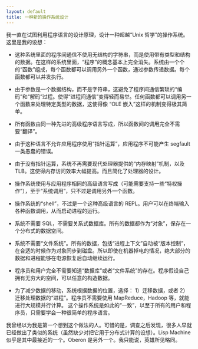 ```yaml
---
layout: default
title: 一种新的操作系统设计
---
```



我一直在试图利用程序语言的设计原理，设计一种超越“Unix 哲学”的操作系统。这里是我的设想：

* 这种系统里面的程序间通信不使用无结构的字符串，而是使用带有类型和结构的数据。在这样的系统里面，“程序”的概念基本上完全消失。系统由一个个的“函数”组成，每个函数都可以调用另外一个函数，通过参数传递数据。每个函数都可以并发执行。

* 由于参数是一个数据结构，而不是字符串，这避免了程序间通信繁琐的“编码”和“解码”过程。使得“进程间通信”变得轻而易举。任何函数都可以调用另一个函数来处理特定类型的数据，这使得像 “OLE 嵌入”这样的机制变得极其简单。

* 所有函数由同一种先进的高级程序语言写成，所以函数间的调用完全不需要“翻译”。

* 由于这种语言不允许应用程序使用“指针运算”，应用程序不可能产生 segfault 一类愚蠢的错误。

* 由于没有指针运算，系统不再需要现代处理器提供的“内存映射”机制，以及 TLB。这使得内存访问效率大幅提高。而且简化了处理器的设计。

* 操作系统使用与应用程序相同的高级语言写成（可能需要支持一些“特权操作”），至于“系统调用”，只不过是调用另外一个函数。

* 操作系统的“shell”，不过是一个这种高级语言的 REPL。用户可以在终端输入各种函数调用，从而启动进程的运行。

* 系统不需要 SQL，不需要关系式数据库。所有的数据都作为“对象”，保存在一个分布式的数据空间。

* 系统不需要“文件系统”。所有的数据，包括“进程上下文”自动被“版本控制”，在合适的时候作为对象同步到磁盘。所以即使在机器掉电的情况，绝大部分的数据和进程能够在电源恢复后自动继续运行。

* 程序员和用户完全不需要知道“数据库”或者“文件系统”的存在。程序假设自己拥有无穷大的空间，可以任意的构造数据。

* 为了减少数据的移动，系统根据数据的位置，选择： 1）迁移数据，或者 2）迁移处理数据的“进程”。程序员不需要使用 MapReduce，Hadoop 等，就能进行大规模并行计算。
这个操作系统是如此的“一致”，以至于所有的用户和程序员，只需要学会一种很简单的程序语言。

我曾经以为我是第一个想到这个做法的人。可惜的是，调查之后发现，很多人早就已经做出了类似的系统（虽然缺少对把它用于分布式计算的设想）。Lisp Machine 似乎是其中最接近的一个。Oberon 是另外一个。我只能说，英雄所见略同。
